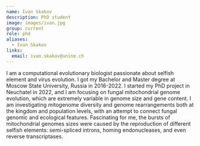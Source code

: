 ```yaml
---
name: Ivan Skakov
description: PhD student
image: images/ivan.jpg
group: current
role: phd
aliases:
  - Ivan Skakov
links:
  email: ivan.skakov@unine.ch
---
```


I am a computational evolutionary biologist passionate about selfish element and virus evolution. I got my Bachelor and Master degree at Moscow State University, Russia in 2016-2022. I started my PhD project in Neuchatel in 2022, and I am focusing on fungal mitochondrial genome evolution, which are extremely variable in genome size and gene content. I am investigating mitogenome diversity and genome rearrangements both at the kingdom and population levels, with an attempt to connect fungal genomic and ecological features. Fascinating for me, the bursts of mitochondrial genomes sizes were caused by the reproduction of different selfish elements: semi-spliced introns, homing endonucleases, and even reverse transcriptases.